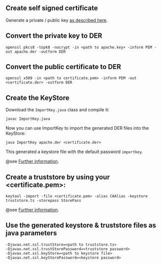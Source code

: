 ## Create self signed certificate

Generate a private / public key [as described here](https://github.com/synoa/synoa.github.io/blob/master/documentation/apache/ssl.md). 

## Convert the private key to DER

```
openssl pkcs8 -topk8 -nocrypt -in <path to apache.key> -inform PEM -out apache.der -outform DER
```

## Convert the public certificate to DER

```
openssl x509 -in <path to certificate.pem> -inform PEM -out <certificate.der> -outform DER
```

## Create the KeyStore

Download the `ImportKey.java` class and compile it:

```
javac ImportKey.java
```

Now you can use ImportKey to import the generated DER files into the KeyStore:

```
java ImportKey apache.der <certificate.der>
```

This generated a keystore file with the default password `importkey`. 

@see [Further information](http://www.agentbob.info/agentbob/79-AB.html).


## Create a truststore by using your <certificate.pem>: 

```
keytool -import -file <certificate.pem> -alias CAAlias -keystore truststore.ts -storepass StorePass
```

@see [Further information](https://access.redhat.com/documentation/en-US/Fuse_Message_Broker/5.3/html/Security_Guide/files/i379776.html).

## Use the generated keystore & truststore files as java parameters

```
-Djavax.net.ssl.trustStore=<path to truststore.ts>
-Djavax.net.ssl.trustStorePassword=<truststore password>
-Djavax.net.ssl.keyStore=<path to keystore file> 
-Djavax.net.ssl.keyStorePassword=<keystore password>
```
